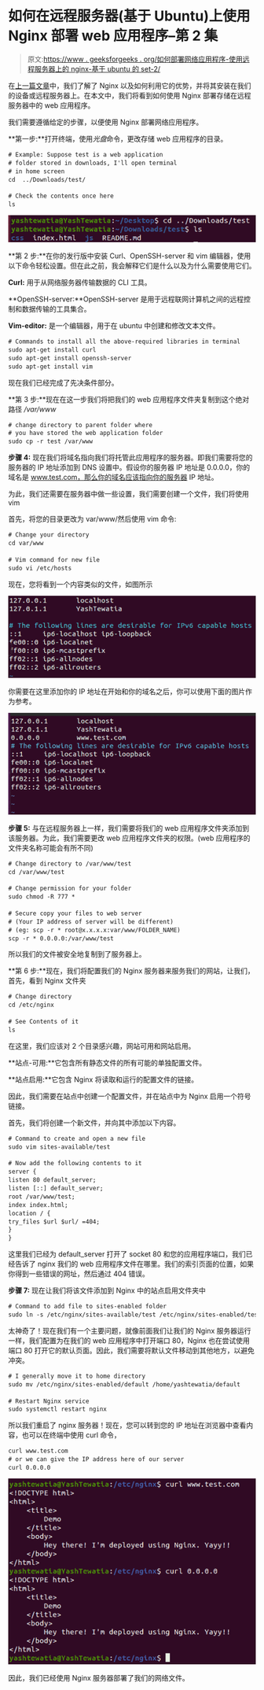 # 如何在远程服务器(基于 Ubuntu)上使用 Nginx 部署 web 应用程序–第 2 集

> 原文:[https://www . geeksforgeeks . org/如何部署网络应用程序-使用远程服务器上的 nginx-基于 ubuntu 的 set-2/](https://www.geeksforgeeks.org/how-to-deploy-web-applications-using-nginx-on-remote-server-ubuntu-based-set-2/)

在[上一篇文章](https://www.geeksforgeeks.org/what-is-nginx-web-server-and-how-to-install-it/)中，我们了解了 Nginx 以及如何利用它的优势，并将其安装在我们的设备或远程服务器上。在本文中，我们将看到如何使用 Nginx 部署存储在远程服务器中的 web 应用程序。

我们需要遵循给定的步骤，以便使用 Nginx 部署网络应用程序。

**第一步:**打开终端，使用*光盘*命令，更改存储 web 应用程序的目录。

```html
# Example: Suppose test is a web application 
# folder stored in downloads, I'll open terminal 
# in home screen 
cd  ../Downloads/test/

# Check the contents once here
ls
```

![](img/506507e06217bd7819aea92d1fc4a2ea.png)

**第 2 步:**在你的发行版中安装 Curl、OpenSSH-server 和 vim 编辑器，使用以下命令轻松设置。但在此之前，我会解释它们是什么以及为什么需要使用它们。

**Curl:** 用于从网络服务器传输数据的 CLI 工具。

**OpenSSH-server:**OpenSSH-server 是用于远程联网计算机之间的远程控制和数据传输的工具集合。

**Vim-editor:** 是一个编辑器，用于在 ubuntu 中创建和修改文本文件。

```html
# Commands to install all the above-required libraries in terminal 
sudo apt-get install curl
sudo apt-get install openssh-server
sudo apt-get install vim
```

现在我们已经完成了先决条件部分。

**第 3 步:**现在在这一步我们将把我们的 web 应用程序文件夹复制到这个绝对路径 */var/www*

```html
# change directory to parent folder where 
# you have stored the web application folder
sudo cp -r test /var/www
```

**步骤 4:** 现在我们将域名指向我们将托管此应用程序的服务器。即我们需要将您的服务器的 IP 地址添加到 DNS 设置中。假设你的服务器 IP 地址是 0.0.0.0，你的域名是 www.test.com，那么你的域名应该指向你的服务器 IP 地址。

为此，我们还需要在服务器中做一些设置，我们需要创建一个文件，我们将使用 vim

首先，将您的目录更改为 var/www/然后使用 vim 命令:

```html
# Change your directory 
cd var/www

# Vim command for new file
sudo vi /etc/hosts
```

现在，您将看到一个内容类似的文件，如图所示

![](img/c41a4a581028b46bd62c34070211d534.png)

你需要在这里添加你的 IP 地址在开始和你的域名之后，你可以使用下面的图片作为参考。

![](img/6f35720499c19ef07063739104e00844.png)

**步骤 5:** 与在远程服务器上一样，我们需要将我们的 web 应用程序文件夹添加到该服务器。为此，我们需要更改 web 应用程序文件夹的权限。(web 应用程序的文件夹名称可能会有所不同)

```html
# Change directory to /var/www/test
cd /var/www/test

# Change permission for your folder
sudo chmod -R 777 *

# Secure copy your files to web server
# (Your IP address of server will be different)
# (eg: scp -r * root@x.x.x.x:var/www/FOLDER_NAME)
scp -r * 0.0.0.0:/var/www/test
```

所以我们的文件被安全地复制到了服务器上。

**第 6 步:**现在，我们将配置我们的 Nginx 服务器来服务我们的网站，让我们，首先，看到 Nginx 文件夹

```html
# Change directory 
cd /etc/nginx

# See Contents of it 
ls
```

在这里，我们应该对 2 个目录感兴趣，网站可用和网站启用。

**站点-可用:**它包含所有静态文件的所有可能的单独配置文件。

**站点启用:**它包含 Nginx 将读取和运行的配置文件的链接。

因此，我们需要在站点中创建一个配置文件，并在站点中为 Nginx 启用一个符号链接。

首先，我们将创建一个新文件，并向其中添加以下内容。

```html
# Command to create and open a new file 
sudo vim sites-available/test

# Now add the following contents to it
server {
listen 80 default_server;
listen [::] default_server;
root /var/www/test;
index index.html;
location / {
try_files $url $url/ =404;
}
}
```

这里我们已经为 default_server 打开了 socket 80 和您的应用程序端口，我们已经告诉了 nginx 我们的 web 应用程序文件在哪里。我们的索引页面的位置，如果你得到一些错误的网址，然后通过 404 错误。

**步骤 7:** 现在让我们将该文件添加到 Nginx 中的站点启用文件夹中

```html
# Command to add file to sites-enabled folder
sudo ln -s /etc/nginx/sites-available/test /etc/nginx/sites-enabled/test
```

太神奇了！现在我们有一个主要问题，就像前面我们让我们的 Nginx 服务器运行一样，我们配置为在我们的 web 应用程序中打开端口 80，Nginx 也在尝试使用端口 80 打开它的默认页面。因此，我们需要将默认文件移动到其他地方，以避免冲突。

```html
# I generally move it to home directory 
sudo mv /etc/nginx/sites-enabled/default /home/yashtewatia/default

# Restart Nginx service
sudo systemctl restart nginx
```

所以我们重启了 nginx 服务器！现在，您可以转到您的 IP 地址在浏览器中查看内容，也可以在终端中使用 curl 命令，

```html
curl www.test.com
# or we can give the IP address here of our server
curl 0.0.0.0
```

![](img/26b451a6437fa8ca4cff68ebd6d51c7a.png)

因此，我们已经使用 Nginx 服务器部署了我们的网络文件。